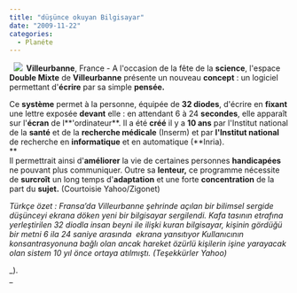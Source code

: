 ```yaml
---
title: "düşünce okuyan Bilgisayar"
date: "2009-11-22"
categories: 
  - Planéte
---
```


  **![](../uploads/image/Bilgisaya.jpg)  Villeurbanne**, France - A l'occasion de la fête de la **science**, l'espace **Double Mixte** de **Villeurbanne** présente un nouveau **concept** : un logiciel permettant d'**écrire** par sa simple **pensée.**

Ce **système** permet à la personne, équipée de **32 diodes**, d'écrire en **fixant** une lettre exposée **devant** elle : en attendant 6 à 24 **secondes**, elle apparaît sur l'**écran** de l**'ordinateur**. Il a été **créé** il y a **10 ans** par l'Institut national de la **santé** et de la **recherche médicale** (Inserm) et par **l'Institut national** de recherche en **informatique** et en automatique (**Inria).  
**   
Il permettrait ainsi d'**améliorer** la vie de certaines personnes **handicapées** ne pouvant plus communiquer. Outre sa **lenteur,** ce programme nécessite de **surcroît** un long temps d'**adaptation** et une forte **concentration** de la part du **sujet.** (Courtoisie Yahoo/Zigonet)

_Türkçe özet : Fransa’da Villeurbanne şehrinde açılan bir bilimsel sergide düşünceyi ekrana döken yeni bir bilgisayar sergilendi. Kafa tasının etrafına yerleştirilen 32 diodla insan beyni ile ilişki kuran bilgisayar, kişinin gördüğü bir metni 6 ila 24 saniye arasında  ekrana yansıtıyor Kullanıcının  konsantrasyonuna bağlı olan ancak hareket özürlü kişilerin işine yarayacak olan sistem 10 yıl önce ortaya atılmıştı. (Teşekkürler Yahoo)_

_).  
_
